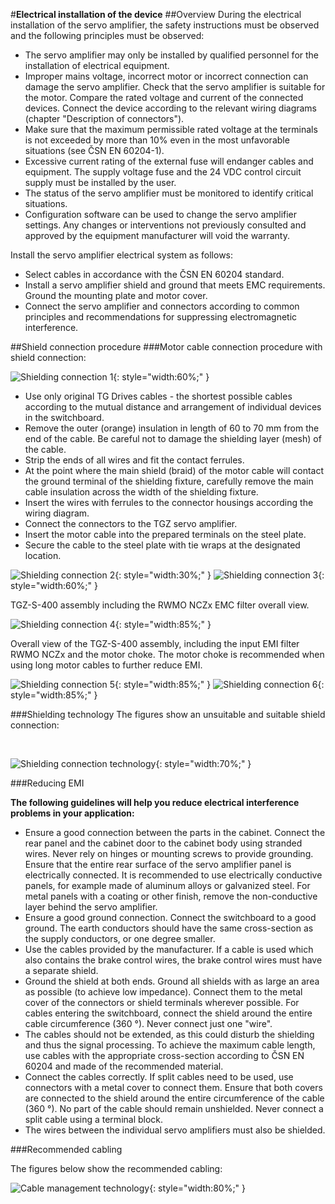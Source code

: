 #**Electrical installation of the device**
##Overview
During the electrical installation of the servo amplifier, the safety instructions must be observed and the following principles must be observed:

- The servo amplifier may only be installed by qualified personnel for the installation of electrical equipment.
- Improper mains voltage, incorrect motor or incorrect connection can damage the servo amplifier. Check that the servo amplifier is suitable for the motor. Compare the rated voltage and current of the connected devices. Connect the device according to the relevant wiring diagrams (chapter "Description of connectors").
- Make sure that the maximum permissible rated voltage at the terminals is not exceeded by more than 10% even in the most unfavorable situations (see ČSN EN 60204-1).
- Excessive current rating of the external fuse will endanger cables and equipment. The supply voltage fuse and the 24 VDC control circuit supply must be installed by the user.
- The status of the servo amplifier must be monitored to identify critical situations.
- Configuration software can be used to change the servo amplifier settings. Any changes or interventions not previously consulted and approved by the equipment manufacturer will void the warranty.

Install the servo amplifier electrical system as follows:

- Select cables in accordance with the ČSN EN 60204 standard.
- Install a servo amplifier shield and ground that meets EMC requirements. Ground the mounting plate and motor cover.
- Connect the servo amplifier and connectors according to common principles and recommendations for suppressing electromagnetic interference.

##Shield connection procedure
###Motor cable connection procedure with shield connection:

![Shielding connection 1](../../../../source/img/TGZ-S-400_M1Shielding.webp){: style="width:60%;" }

- Use only original TG Drives cables - the shortest possible cables according to the mutual distance and arrangement of individual devices in the switchboard.
- Remove the outer (orange) insulation in length of 60 to 70 mm from the end of the cable. Be careful not to damage the shielding layer (mesh) of the cable.
- Strip the ends of all wires and fit the contact ferrules.
- At the point where the main shield (braid) of the motor cable will contact the ground terminal of the shielding fixture, carefully remove the main cable insulation across the width of the shielding fixture.
- Insert the wires with ferrules to the connector housings according the wiring diagram.
- Connect the connectors to the TGZ servo amplifier.
- Insert the motor cable into the prepared terminals on the steel plate.
- Secure the cable to the steel plate with tie wraps at the designated location.

![Shielding connection 2](../../../../source/img/TGZ-S-400_M1ShieldingDetail.webp){: style="width:30%;" }
![Shielding connection 3](../../../../source/img/TGZ-S-400_M1ShieldingDetail1.webp){: style="width:60%;" }

TGZ-S-400 assembly including the RWMO NCZx EMC filter overall view.

![Shielding connection 4](../../../../source/img/TGZ-S-400_shielding1.webp){: style="width:85%;" }   

Overall view of the TGZ-S-400 assembly, including the input EMI filter RWMO NCZx and the motor choke. 
The motor choke is recommended when using long motor cables to further reduce EMI.

![Shielding connection 5](../../../../source/img/TGZ-S-400_M1ShieldingChoke1.webp){: style="width:85%;" }
![Shielding connection 6](../../../../source/img/TGZ-S-400_M1ShieldingChoke2.webp){: style="width:85%;" }

###Shielding technology
The figures show an unsuitable and suitable shield connection:

<br>

![Shielding connection technology](../../../../source/img/cableShielding4.en.png){: style="width:70%;" }

###Reducing EMI

**The following guidelines will help you reduce electrical interference problems in your application:**

- Ensure a good connection between the parts in the cabinet. Connect the rear panel and the cabinet door to the cabinet body using stranded wires. Never rely on hinges or mounting screws to provide grounding. Ensure that the entire rear surface of the servo amplifier panel is electrically connected. It is recommended to use electrically conductive panels, for example made of aluminum alloys or galvanized steel. For metal panels with a coating or other finish, remove the non-conductive layer behind the servo amplifier.
- Ensure a good ground connection. Connect the switchboard to a good ground. The earth conductors should have the same cross-section as the supply conductors, or one degree smaller.
- Use the cables provided by the manufacturer. If a cable is used which also contains the brake control wires, the brake control wires must have a separate shield.
- Ground the shield at both ends. Ground all shields with as large an area as possible (to achieve low impedance). Connect them to the metal cover of the connectors or shield terminals wherever possible. For cables entering the switchboard, connect the shield around the entire cable circumference (360 °). Never connect just one "wire".
- The cables should not be extended, as this could disturb the shielding and thus the signal processing. To achieve the maximum cable length, use cables with the appropriate cross-section according to ČSN EN 60204 and made of the recommended material.
- Connect the cables correctly. If split cables need to be used, use connectors with a metal cover to connect them. Ensure that both covers are connected to the shield around the entire circumference of the cable (360 °). No part of the cable should remain unshielded. Never connect a split cable using a terminal block.
- The wires between the individual servo amplifiers must also be shielded.

###Recommended cabling

The figures below show the recommended cabling:

![Cable management technology](../../../../source/img/cableMan.en.png){: style="width:80%;" }